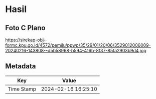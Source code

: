 # Hasil

## Foto C Plano

https://sirekap-obj-formc.kpu.go.id/4572/pemilu/ppwp/35/29/01/20/06/3529012006009-20240216-143808--d5b58968-b594-416b-8f37-85fa2903b9d4.jpg


## Metadata

| Key        | Value               |
| ---------- | ------------------- |
| Time Stamp | 2024-02-16 16:25:10 |



